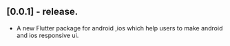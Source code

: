 ## [0.0.1] - release.

* A new Flutter package for android ,ios which help users to make android and ios responsive ui.

